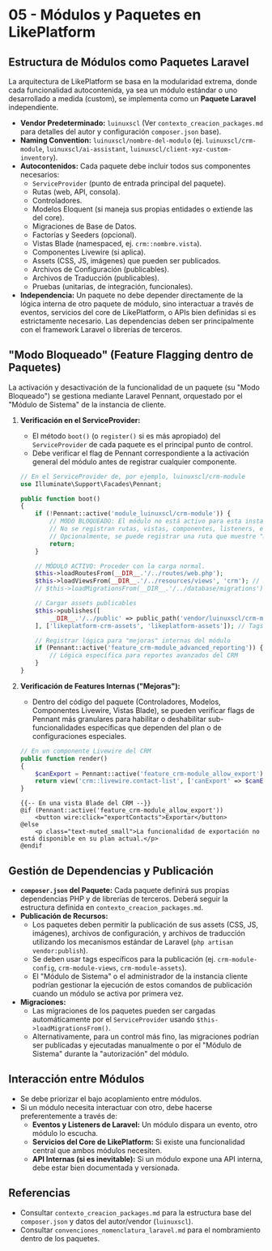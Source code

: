 # 05 - Módulos y Paquetes en LikePlatform

## Estructura de Módulos como Paquetes Laravel

La arquitectura de LikePlatform se basa en la modularidad extrema, donde cada funcionalidad autocontenida, ya sea un módulo estándar o uno desarrollado a medida (custom), se implementa como un **Paquete Laravel** independiente.

-   **Vendor Predeterminado:** `luinuxscl` (Ver `contexto_creacion_packages.md` para detalles del autor y configuración `composer.json` base).
-   **Naming Convention:** `luinuxscl/nombre-del-modulo` (ej. `luinuxscl/crm-module`, `luinuxscl/ai-assistant`, `luinuxscl/client-xyz-custom-inventory`).
-   **Autocontenidos:** Cada paquete debe incluir todos sus componentes necesarios:
    -   `ServiceProvider` (punto de entrada principal del paquete).
    -   Rutas (web, API, consola).
    -   Controladores.
    -   Modelos Eloquent (si maneja sus propias entidades o extiende las del core).
    -   Migraciones de Base de Datos.
    -   Factorías y Seeders (opcional).
    -   Vistas Blade (namespaced, ej. `crm::nombre.vista`).
    -   Componentes Livewire (si aplica).
    -   Assets (CSS, JS, imágenes) que pueden ser publicados.
    -   Archivos de Configuración (publicables).
    -   Archivos de Traducción (publicables).
    -   Pruebas (unitarias, de integración, funcionales).
-   **Independencia:** Un paquete no debe depender directamente de la lógica interna de otro paquete de módulo, sino interactuar a través de eventos, servicios del core de LikePlatform, o APIs bien definidas si es estrictamente necesario. Las dependencias deben ser principalmente con el framework Laravel o librerías de terceros.

## "Modo Bloqueado" (Feature Flagging dentro de Paquetes)

La activación y desactivación de la funcionalidad de un paquete (su "Modo Bloqueado") se gestiona mediante Laravel Pennant, orquestado por el "Módulo de Sistema" de la instancia de cliente.

1.  **Verificación en el ServiceProvider:**

    -   El método `boot()` (o `register()` si es más apropiado) del `ServiceProvider` de cada paquete es el principal punto de control.
    -   Debe verificar el flag de Pennant correspondiente a la activación general del módulo antes de registrar cualquier componente.

    ```php
    // En el ServiceProvider de, por ejemplo, luinuxscl/crm-module
    use Illuminate\Support\Facades\Pennant;

    public function boot()
    {
        if (!Pennant::active('module_luinuxscl/crm-module')) {
            // MODO BLOQUEADO: El módulo no está activo para esta instancia.
            // No se registran rutas, vistas, componentes, listeners, etc.
            // Opcionalmente, se puede registrar una ruta que muestre "Módulo CRM no activo".
            return;
        }

        // MÓDULO ACTIVO: Proceder con la carga normal.
        $this->loadRoutesFrom(__DIR__.'/../routes/web.php');
        $this->loadViewsFrom(__DIR__.'/../resources/views', 'crm'); // Namespace 'crm'
        // $this->loadMigrationsFrom(__DIR__.'/../database/migrations'); // Si no se manejan desde el System Module

        // Cargar assets publicables
        $this->publishes([
            __DIR__.'/../public' => public_path('vendor/luinuxscl/crm-module'),
        ], ['likeplatform-crm-assets', 'likeplatform-assets']); // Tags para publicación

        // Registrar lógica para "mejoras" internas del módulo
        if (Pennant::active('feature_crm-module_advanced_reporting')) {
            // Lógica específica para reportes avanzados del CRM
        }
    }
    ```

2.  **Verificación de Features Internas ("Mejoras"):**
    -   Dentro del código del paquete (Controladores, Modelos, Componentes Livewire, Vistas Blade), se pueden verificar flags de Pennant más granulares para habilitar o deshabilitar sub-funcionalidades específicas que dependen del plan o de configuraciones especiales.
    ```php
    // En un componente Livewire del CRM
    public function render()
    {
        $canExport = Pennant::active('feature_crm-module_allow_export');
        return view('crm::livewire.contact-list', ['canExport' => $canExport]);
    }
    ```
    ```blade
    {{-- En una vista Blade del CRM --}}
    @if (Pennant::active('feature_crm-module_allow_export'))
        <button wire:click="exportContacts">Exportar</button>
    @else
        <p class="text-muted_small">La funcionalidad de exportación no está disponible en su plan actual.</p>
    @endif
    ```

## Gestión de Dependencias y Publicación

-   **`composer.json` del Paquete:** Cada paquete definirá sus propias dependencias PHP y de librerías de terceros. Deberá seguir la estructura definida en `contexto_creacion_packages.md`.
-   **Publicación de Recursos:**
    -   Los paquetes deben permitir la publicación de sus assets (CSS, JS, imágenes), archivos de configuración, y archivos de traducción utilizando los mecanismos estándar de Laravel (`php artisan vendor:publish`).
    -   Se deben usar tags específicos para la publicación (ej. `crm-module-config`, `crm-module-views`, `crm-module-assets`).
    -   El "Módulo de Sistema" o el administrador de la instancia cliente podrían gestionar la ejecución de estos comandos de publicación cuando un módulo se activa por primera vez.
-   **Migraciones:**
    -   Las migraciones de los paquetes pueden ser cargadas automáticamente por el `ServiceProvider` usando `$this->loadMigrationsFrom()`.
    -   Alternativamente, para un control más fino, las migraciones podrían ser publicadas y ejecutadas manualmente o por el "Módulo de Sistema" durante la "autorización" del módulo.

## Interacción entre Módulos

-   Se debe priorizar el bajo acoplamiento entre módulos.
-   Si un módulo necesita interactuar con otro, debe hacerse preferentemente a través de:
    -   **Eventos y Listeners de Laravel:** Un módulo dispara un evento, otro módulo lo escucha.
    -   **Servicios del Core de LikePlatform:** Si existe una funcionalidad central que ambos módulos necesiten.
    -   **API Internas (si es inevitable):** Si un módulo expone una API interna, debe estar bien documentada y versionada.

## Referencias

-   Consultar `contexto_creacion_packages.md` para la estructura base del `composer.json` y datos del autor/vendor (`luinuxscl`).
-   Consultar `convenciones_nomenclatura_laravel.md` para el nombramiento dentro de los paquetes.

